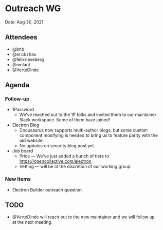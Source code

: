 # Outreach WG
Date: Aug 30, 2021

## Attendees
* @bnb
* @erickzhao
* @felixrieseberg
* @molant
* @VerteDinde

## Agenda

### Follow-up
* 1Password
    * We’ve reached out to the 1P folks and invited them to our maintainer Slack workspace. Some of them have joined!
* Electron Blog
    * Docusaurus now supports multi-author blogs, but some custom component modifying is needed to bring us to feature parity with the old website.
    * No updates on security blog post yet.
* Job board
    * Price — We’ve just added a bunch of tiers to https://opencollective.com/electron
    * Vetting — will be at the discretion of our working group

### New Items
* Electron Builder outreach question

## TODO
* @VerteDinde will reach out to the new maintainer and we will follow up at the next meeting.

